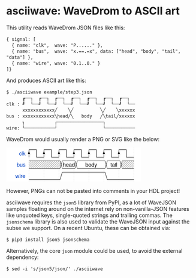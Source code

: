 asciiwave: WaveDrom to ASCII art
================================

This utility reads WaveDrom JSON files like this:

```
{ signal: [
  { name: "clk",  wave: "P......" },
  { name: "bus",  wave: "x.==.=x", data: ["head", "body", "tail", "data"] },
  { name: "wire", wave: "0.1..0." }
]}
```

And produces ASCII art like this:

```
$ ./asciiwave example/step3.json
      ┏──┐  ┏──┐  ┏──┐  ┏──┐  ┏──┐  ┏──┐  ┏──┐  
clk : ┛  └──┛  └──┛  └──┛  └──┛  └──┛  └──┛  └──
      xxxxxxxxxxxx╱    ╲╱          ╲╱    ╲xxxxxx
bus : xxxxxxxxxxxx╲head╱╲   body   ╱╲tail╱xxxxxx
      ┐           ┌─────────────────┐           
wire: └───────────┘                 └───────────
```

WaveDrom would usually render a PNG or SVG like the below:

![](wavedrom_png_sample.png)

However, PNGs can not be pasted into comments in your HDL project!

asciiwave requires the `json5` library from PyPI, as a lot of WaveJSON samples floating around on the internet rely on non-vanilla-JSON features like unquoted keys, single-quoted strings and trailing commas. The `jsonschema` library is also used to validate the WaveJSON input against the subse we support. On a recent Ubuntu, these can be obtained via:

```
$ pip3 install json5 jsonschema
```

Alternatively, the core `json` module could be used, to avoid the external dependency:

```
$ sed -i 's/json5/json/' ./asciiwave
```
